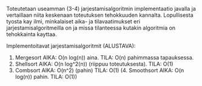 Toteutetaan useamman (3-4) jarjestamisalgoritmin implementaatio javalla ja vertaillaan niita keskenaan
toteutuksen tehokkuuden kannalta. Lopullisesta tyosta kay ilmi, minkalaiset aika- ja tilavaatimukset
eri jarjestamisalgoritmeilla on ja missa tilanteessa kutakin algoritmia on tehokkainta kayttaa.

Implementoitavat jarjestamisalgoritmit (ALUSTAVA):

1. Mergesort AIKA: O(n log(n)) aina. TILA: O(n) pahimmassa tapauksessa.
2. Shellsort AIKA: O(n log^2(n)) (riippuu toteutuksesta). TILA: O(1)
3. Combsort AIKA: O(n^2) (pahin) TILA: O(1) 
(4. Smoothsort AIKA: O(n log(n)) pahin. TILA: O(1))
 
